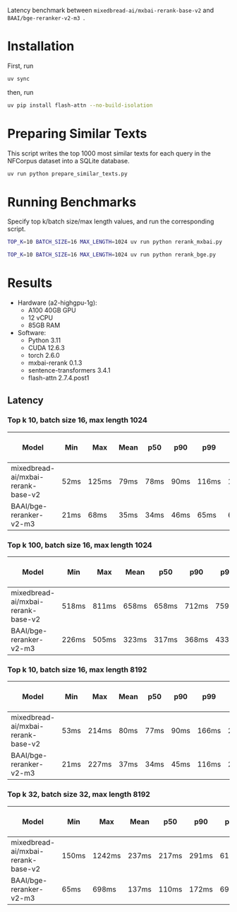 Latency benchmark between `mixedbread-ai/mxbai-rerank-base-v2` and `BAAI/bge-reranker-v2-m3 `.

# Installation

First, run

```bash
uv sync
```

then, run

```bash
uv pip install flash-attn --no-build-isolation
```

# Preparing Similar Texts

This script writes the top 1000 most similar texts for each query 
in the NFCorpus dataset into a SQLite database.

```bash
uv run python prepare_similar_texts.py
```

# Running Benchmarks

Specify top k/batch size/max length values, and run the corresponding script.

```bash
TOP_K=10 BATCH_SIZE=16 MAX_LENGTH=1024 uv run python rerank_mxbai.py
```

```bash
TOP_K=10 BATCH_SIZE=16 MAX_LENGTH=1024 uv run python rerank_bge.py
```

# Results

- Hardware (a2-highgpu-1g): 
  - A100 40GB GPU
  - 12 vCPU
  - 85GB RAM
- Software: 
  - Python 3.11
  - CUDA 12.6.3
  - torch 2.6.0
  - mxbai-rerank 0.1.3
  - sentence-transformers 3.4.1
  - flash-attn 2.7.4.post1

## Latency

### Top k 10, batch size 16, max length 1024

| Model                              | Min  | Max   | Mean | p50  | p90  | p99   | p99.9 | p99.99 | GPU Memory Usage |
|------------------------------------|------|-------|------|------|------|-------|-------|--------|------------------| 
| mixedbread-ai/mxbai-rerank-base-v2 | 52ms | 125ms | 79ms | 78ms | 90ms | 116ms | 121ms | 125ms  | 7888MiB          |
| BAAI/bge-reranker-v2-m3            | 21ms | 68ms  | 35ms | 34ms | 46ms | 65ms  | 67ms  | 68ms   | 2098MiB          |

### Top k 100, batch size 16, max length 1024

| Model                              | Min   | Max   | Mean  | p50   | p90   | p99   | p99.9 | p99.99 | GPU Memory Usage |
|------------------------------------|-------|-------|-------|-------|-------|-------|-------|--------|------------------|
| mixedbread-ai/mxbai-rerank-base-v2 | 518ms | 811ms | 658ms | 658ms | 712ms | 759ms | 787ms | 811ms  | 12732MiB         |
| BAAI/bge-reranker-v2-m3            | 226ms | 505ms | 323ms | 317ms | 368ms | 433ms | 471ms | 505ms  | 2678MiB          |

### Top k 10, batch size 16, max length 8192

| Model                              | Min  | Max   | Mean | p50  | p90  | p99   | p99.9 | p99.99 | GPU Memory Usage |
|------------------------------------|------|-------|------|------|------|-------|-------|--------|------------------|
| mixedbread-ai/mxbai-rerank-base-v2 | 53ms | 214ms | 80ms | 77ms | 90ms | 166ms | 212ms | 214ms  | 23582MiB         |
| BAAI/bge-reranker-v2-m3            | 21ms | 227ms | 37ms | 34ms | 45ms | 116ms | 226ms | 227ms  | 3642MiB          |

### Top k 32, batch size 32, max length 8192

| Model                              | Min   | Max    | Mean  | p50   | p90   | p99   | p99.9 | p99.99 | GPU Memory Usage   |
|------------------------------------|-------|--------|-------|-------|-------|-------|-------|--------|--------------------|
| mixedbread-ai/mxbai-rerank-base-v2 | 150ms | 1242ms | 237ms | 217ms | 291ms | 616ms | 625ms | 1242ms | 33976MiB           |
| BAAI/bge-reranker-v2-m3            | 65ms  | 698ms  | 137ms | 110ms | 172ms | 692ms | 696ms | 698ms  | 8736MiB            |
